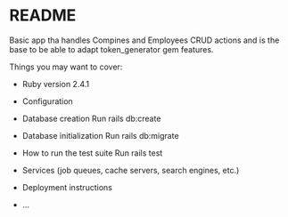 # README

Basic app tha handles Compines and Employees CRUD actions and is the base to be able to adapt token_generator gem features.

Things you may want to cover:

* Ruby version 2.4.1

* Configuration


* Database creation
  Run rails db:create

* Database initialization
  Run rails db:migrate

* How to run the test suite
  Run rails test

* Services (job queues, cache servers, search engines, etc.)

* Deployment instructions

* ...
